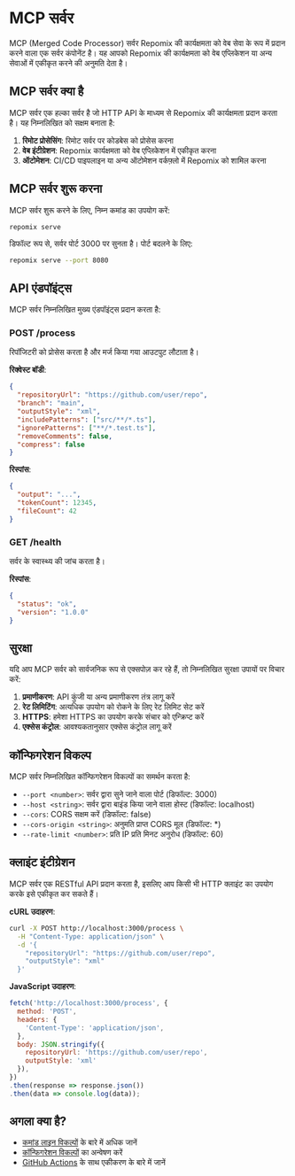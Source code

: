 # MCP सर्वर

MCP (Merged Code Processor) सर्वर Repomix की कार्यक्षमता को वेब सेवा के रूप में प्रदान करने वाला एक सर्वर कंपोनेंट है। यह आपको Repomix की कार्यक्षमता को वेब एप्लिकेशन या अन्य सेवाओं में एकीकृत करने की अनुमति देता है।

## MCP सर्वर क्या है

MCP सर्वर एक हल्का सर्वर है जो HTTP API के माध्यम से Repomix की कार्यक्षमता प्रदान करता है। यह निम्नलिखित को सक्षम बनाता है:

1. **रिमोट प्रोसेसिंग**: रिमोट सर्वर पर कोडबेस को प्रोसेस करना
2. **वेब इंटीग्रेशन**: Repomix कार्यक्षमता को वेब एप्लिकेशन में एकीकृत करना
3. **ऑटोमेशन**: CI/CD पाइपलाइन या अन्य ऑटोमेशन वर्कफ़्लो में Repomix को शामिल करना

## MCP सर्वर शुरू करना

MCP सर्वर शुरू करने के लिए, निम्न कमांड का उपयोग करें:

```bash
repomix serve
```

डिफॉल्ट रूप से, सर्वर पोर्ट 3000 पर सुनता है। पोर्ट बदलने के लिए:

```bash
repomix serve --port 8080
```

## API एंडपॉइंट्स

MCP सर्वर निम्नलिखित मुख्य एंडपॉइंट्स प्रदान करता है:

### POST /process

रिपॉजिटरी को प्रोसेस करता है और मर्ज किया गया आउटपुट लौटाता है।

**रिक्वेस्ट बॉडी**:

```json
{
  "repositoryUrl": "https://github.com/user/repo",
  "branch": "main",
  "outputStyle": "xml",
  "includePatterns": ["src/**/*.ts"],
  "ignorePatterns": ["**/*.test.ts"],
  "removeComments": false,
  "compress": false
}
```

**रिस्पांस**:

```json
{
  "output": "...",
  "tokenCount": 12345,
  "fileCount": 42
}
```

### GET /health

सर्वर के स्वास्थ्य की जांच करता है।

**रिस्पांस**:

```json
{
  "status": "ok",
  "version": "1.0.0"
}
```

## सुरक्षा

यदि आप MCP सर्वर को सार्वजनिक रूप से एक्सपोज़ कर रहे हैं, तो निम्नलिखित सुरक्षा उपायों पर विचार करें:

1. **प्रमाणीकरण**: API कुंजी या अन्य प्रमाणीकरण तंत्र लागू करें
2. **रेट लिमिटिंग**: अत्यधिक उपयोग को रोकने के लिए रेट लिमिट सेट करें
3. **HTTPS**: हमेशा HTTPS का उपयोग करके संचार को एन्क्रिप्ट करें
4. **एक्सेस कंट्रोल**: आवश्यकतानुसार एक्सेस कंट्रोल लागू करें

## कॉन्फिगरेशन विकल्प

MCP सर्वर निम्नलिखित कॉन्फिगरेशन विकल्पों का समर्थन करता है:

- `--port <number>`: सर्वर द्वारा सुने जाने वाला पोर्ट (डिफॉल्ट: 3000)
- `--host <string>`: सर्वर द्वारा बाइंड किया जाने वाला होस्ट (डिफॉल्ट: localhost)
- `--cors`: CORS सक्षम करें (डिफॉल्ट: false)
- `--cors-origin <string>`: अनुमति प्राप्त CORS मूल (डिफॉल्ट: *)
- `--rate-limit <number>`: प्रति IP प्रति मिनट अनुरोध (डिफॉल्ट: 60)

## क्लाइंट इंटीग्रेशन

MCP सर्वर एक RESTful API प्रदान करता है, इसलिए आप किसी भी HTTP क्लाइंट का उपयोग करके इसे एकीकृत कर सकते हैं।

**cURL उदाहरण**:

```bash
curl -X POST http://localhost:3000/process \
  -H "Content-Type: application/json" \
  -d '{
    "repositoryUrl": "https://github.com/user/repo",
    "outputStyle": "xml"
  }'
```

**JavaScript उदाहरण**:

```javascript
fetch('http://localhost:3000/process', {
  method: 'POST',
  headers: {
    'Content-Type': 'application/json',
  },
  body: JSON.stringify({
    repositoryUrl: 'https://github.com/user/repo',
    outputStyle: 'xml'
  }),
})
.then(response => response.json())
.then(data => console.log(data));
```

## अगला क्या है?

- [कमांड लाइन विकल्पों](command-line-options.md) के बारे में अधिक जानें
- [कॉन्फिगरेशन विकल्पों](configuration.md) का अन्वेषण करें
- [GitHub Actions](github-actions.md) के साथ एकीकरण के बारे में जानें
